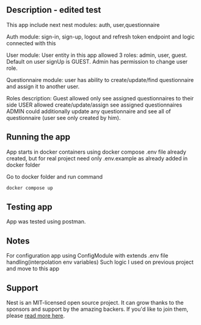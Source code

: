 ## Description - edited test

This app include next nest modules: auth, user,questionnaire

Auth module: sign-in, sign-up, logout and refresh token endpoint and logic connected with this

User module: User entity in this app allowed 3 roles: admin, user, guest. Default on user signUp is GUEST.
Admin has permission to change user role.

Questionnaire module: user has ability to create/update/find questionnaire and assign it to another user.

Roles description:
Guest allowed only see assigned questionnaires to their side
USER allowed create/update/assign see assigned questionnaires
ADMIN could additionally update any questionnaire and see all of questionnaire (user see only created by him).

## Running the app
App starts in docker containers using docker compose
.env file already created, but for real project need only .env.example as already added in docker folder

Go to docker folder and run command
```bash
docker compose up
```

## Testing app

App was tested using postman.

## Notes
For configuration app using ConfigModule with extends .env file handling(interpolation env variables)
Such logic I used on previous project and move to this app

## Support

Nest is an MIT-licensed open source project. It can grow thanks to the sponsors and support by the amazing backers. If you'd like to join them, please [read more here](https://docs.nestjs.com/support).
